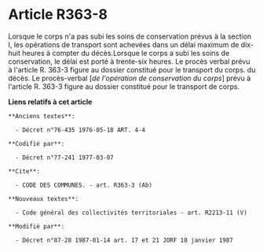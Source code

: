 # Article R363-8

Lorsque le corps n'a pas subi les soins de conservation prévus à la section I, les opérations de transport sont achevées dans
un délai maximum de dix-huit heures à compter du décès.Lorsque le corps a subi les soins de conservation, le délai est porté
à trente-six heures. Le procès verbal prévu à l'article R. 363-3 figure au dossier constitué pour le transport du corps. du
décès. Le procès-verbal [*de l'opération de conservation du corps*] prévu à l'article R. 363-3 figure au dossier constitué
pour le transport de corps.

**Liens relatifs à cet article**

	**Anciens textes**:

	  - Décret n°76-435 1976-05-18 ART. 4-4

	**Codifié par**:

	  - Décret n°77-241 1977-03-07

	**Cite**:

	  - CODE DES COMMUNES. - art. R363-3 (Ab)

	**Nouveaux textes**:

	  - Code général des collectivités territoriales - art. R2213-11 (V)

	**Modifié par**:

	  - Décret n°87-28 1987-01-14 art. 17 et 21 JORF 18 janvier 1987

